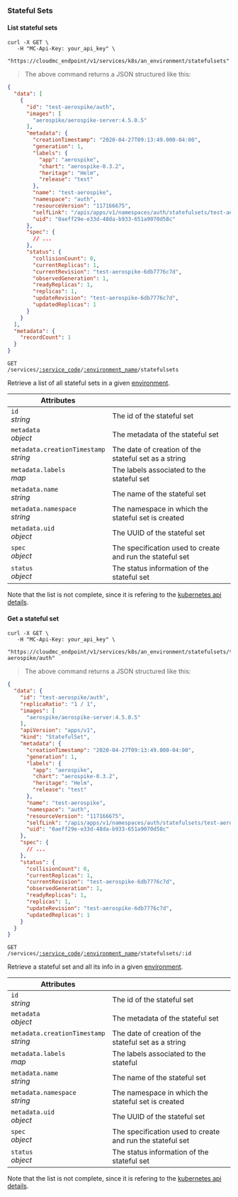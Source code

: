 ### Stateful Sets

<!-------------------- LIST STATEFUL SETS -------------------->

#### List stateful sets

```shell
curl -X GET \
   -H "MC-Api-Key: your_api_key" \
   "https://cloudmc_endpoint/v1/services/k8s/an_environment/statefulsets"
```

> The above command returns a JSON structured like this:

```json
{
  "data": [
    {
      "id": "test-aerospike/auth",
      "images": [
        "aerospike/aerospike-server:4.5.0.5"
      ],
      "metadata": {
        "creationTimestamp": "2020-04-27T09:13:49.000-04:00",
        "generation": 1,
        "labels": {
          "app": "aerospike",
          "chart": "aerospike-0.3.2",
          "heritage": "Helm",
          "release": "test"
        },
        "name": "test-aerospike",
        "namespace": "auth",
        "resourceVersion": "117166675",
        "selfLink": "/apis/apps/v1/namespaces/auth/statefulsets/test-aerospike",
        "uid": "0aeff29e-e33d-48da-b933-651a9070d58c"
      },
      "spec": {
        // ...
      },
      "status": {
        "collisionCount": 0,
        "currentReplicas": 1,
        "currentRevision": "test-aerospike-6db7776c7d",
        "observedGeneration": 1,
        "readyReplicas": 1,
        "replicas": 1,
        "updateRevision": "test-aerospike-6db7776c7d",
        "updatedReplicas": 1
      }
    }
  ],
  "metadata": {
    "recordCount": 1
  }
}
```

<code>GET /services/<a href="#administration-service-connections">:service_code</a>/<a href="#administration-environments">:environment_name</a>/statefulsets</code>

Retrieve a list of all stateful sets in a given [environment](#administration-environments).

| Attributes                                 | &nbsp;                                                          |
| ------------------------------------------ | --------------------------------------------------------------- |
| `id` <br/>*string*                         | The id of the stateful set                                      |
| `metadata` <br/>*object*                   | The metadata of the stateful set                                |
| `metadata.creationTimestamp` <br/>*string* | The date of creation of the stateful set as a string            |
| `metadata.labels` <br/>*map*               | The labels associated to the stateful set                       |
| `metadata.name` <br/>*string*              | The name of the stateful set                                    |
| `metadata.namespace` <br/>*string*         | The namespace in which the stateful set is created              |
| `metadata.uid` <br/>*object*               | The UUID of the stateful set                                    |
| `spec`<br/>*object*                        | The specification used to create and run the stateful set       |
| `status`<br/>*object*                      | The status information of the stateful set                      |

Note that the list is not complete, since it is refering to the [kubernetes api details](https://github.com/kubernetes/community/blob/master/contributors/devel/sig-architecture/api-conventions.md).

<!-------------------- GET A STATEFUL SET -------------------->

#### Get a stateful set

```shell
curl -X GET \
   -H "MC-Api-Key: your_api_key" \
   "https://cloudmc_endpoint/v1/services/k8s/an_environment/statefulsets/test-aerospike/auth"
```

> The above command returns a JSON structured like this:

```json
{
  "data": {
    "id": "test-aerospike/auth",
    "replicaRatio": "1 / 1",
    "images": [
      "aerospike/aerospike-server:4.5.0.5"
    ],
    "apiVersion": "apps/v1",
    "kind": "StatefulSet",
    "metadata": {
      "creationTimestamp": "2020-04-27T09:13:49.000-04:00",
      "generation": 1,
      "labels": {
        "app": "aerospike",
        "chart": "aerospike-0.3.2",
        "heritage": "Helm",
        "release": "test"
      },
      "name": "test-aerospike",
      "namespace": "auth",
      "resourceVersion": "117166675",
      "selfLink": "/apis/apps/v1/namespaces/auth/statefulsets/test-aerospike",
      "uid": "0aeff29e-e33d-48da-b933-651a9070d58c"
    },
    "spec": {
      // ...
    },
    "status": {
      "collisionCount": 0,
      "currentReplicas": 1,
      "currentRevision": "test-aerospike-6db7776c7d",
      "observedGeneration": 1,
      "readyReplicas": 1,
      "replicas": 1,
      "updateRevision": "test-aerospike-6db7776c7d",
      "updatedReplicas": 1
    }
  }
}
```

<code>GET /services/<a href="#administration-service-connections">:service_code</a>/<a href="#administration-environments">:environment_name</a>/statefulsets/:id</code>

Retrieve a stateful set and all its info in a given [environment](#administration-environments).

| Attributes                                 | &nbsp;                                                          |
| ------------------------------------------ | --------------------------------------------------------------- |
| `id` <br/>*string*                         | The id of the stateful set                                      |
| `metadata` <br/>*object*                   | The metadata of the stateful set                                |
| `metadata.creationTimestamp` <br/>*string* | The date of creation of the stateful set as a string            |
| `metadata.labels` <br/>*map*               | The labels associated to the stateful                           |
| `metadata.name` <br/>*string*              | The name of the stateful set                                    |
| `metadata.namespace` <br/>*string*         | The namespace in which the stateful set is created              |
| `metadata.uid` <br/>*object*               | The UUID of the stateful set                                    |
| `spec`<br/>*object*                        | The specification used to create and run the stateful set       |
| `status`<br/>*object*                      | The status information of the stateful set                      |

Note that the list is not complete, since it is refering to the [kubernetes api details](https://github.com/kubernetes/community/blob/master/contributors/devel/sig-architecture/api-conventions.md).
